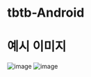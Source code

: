 # tbtb-Android

# 예시 이미지
![image](https://user-images.githubusercontent.com/50397888/201010845-abd94eb0-6c79-438b-a1a2-a6dafb4f7747.png)
![image](https://user-images.githubusercontent.com/50397888/201010811-a22c0b0d-808e-43bf-8b82-c7abcce5ff5e.png)

